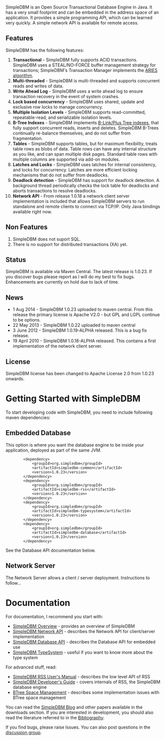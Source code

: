 SimpleDBM is an Open Source Transactional Database Engine in Java. It has
a very small footprint and can be embedded in the address space of an
application. It provides a simple programming API, which can be learned
very quickly. A simple network API is available for remote access.

## Features ##
SimpleDBM has the following features:
  1. **Transactional** - SimpleDBM fully supports ACID transactions. SimpleDBM uses a STEAL/NO-FORCE buffer management strategy for transactions; SimpleDBM's Transaction Manager implements the [ARIES algorithm](https://en.wikipedia.org/wiki/Algorithms_for_Recovery_and_Isolation_Exploiting_Semantics).
  1. **Multi-threaded** - SimpleDBM is multi-threaded and supports concurrent reads and writes of data.
  1. **Write Ahead Log** - SimpleDBM uses a write ahead log to ensure transaction recovery in the event of system crashes.
  1. **Lock based concurrency** - SimpleDBM uses shared, update and exclusive row locks to manage concurrency.
  1. **Multiple Isolation Levels** - SimpleDBM supports read-committed, repeatable-read, and serializable isolation levels.
  1. **B-Tree Indexes** - SimpleDBM implements [B-Link/Plus Tree indexes](http://link.springer.com/article/10.1007/s00778-004-0140-6), that fully support concurrent reads, inserts and deletes. SimpleDBM B-Trees continually re-balance themselves, and do not suffer from fragmentation.
  1. **Tables** - SimpleDBM supports tables, but for maximum flexibility, treats table rows as blobs of data. Table rows can have any internal structure as you like, and can span multiple disk pages. Standard table rows with multiple columns are supported via add-on modules.
  1. **Latches and Locks** - SimpleDBM uses latches for internal consistency, and locks for concurrency. Latches are more efficient locking mechanisms that do not suffer from deadlocks.
  1. **Deadlock detection** - SimpleDBM has support for deadlock detection. A background thread periodically checks the lock table for deadlocks and aborts transactions to resolve deadlocks.
  1. **Network API** - From release 1.0.18 a network client server implementation is included that allows SimpleDBM servers to run standalone and remote clients to connect via TCP/IP. Only Java bindings available right now.

## Non Features ##
  1. SimpleDBM does not suport SQL.
  1. There is no support for distributed transactions (XA) yet.

## Status ##
SimpleDBM is available via Maven Central. The latest release is 1.0.23. If you discover bugs please report as I will do my best to fix bugs. Enhancements are currently on hold due to lack of time.

## News ##
  * 1 Aug 2014 - SimpleDBM 1.0.23 uploaded to maven central. From this release the primary license is Apache V2.0 - but GPL and LGPL continue to be options.
  * 22 May 2013 - SimpleDBM 1.0.22 uploaded to maven central
  * 3 June 2012 - SimpleDBM 1.0.19-ALPHA released. This is a bug fix release.
  * 19 April 2010 - SimpleDBM 1.0.18-ALPHA released. This contains a first implementation of the network client server.

## License ##
SimpleDBM license has been changed to Apache License 2.0 from 1.0.23 onwards.

# Getting Started with SimpleDBM #

To start developing code with SimpleDBM, you need to include following maven dependencies:

## Embedded Database ##
This option is where you want the database engine to be inside your application, deployed as part of the same JVM.

```
        <dependency>
            <groupId>org.simpledbm</groupId>
            <artifactId>simpledbm-common</artifactId>
            <version>1.0.23</version>
        </dependency>
        <dependency>
            <groupId>org.simpledbm</groupId>
            <artifactId>simpledbm-rss</artifactId>
            <version>1.0.23</version>
        </dependency>
        <dependency>
            <groupId>org.simpledbm</groupId>
            <artifactId>simpledbm-typesystem</artifactId>
            <version>1.0.23</version>
        </dependency>
        <dependency>
            <groupId>org.simpledbm</groupId>
            <artifactId>simpledbm-database</artifactId>
            <version>1.0.23</version>
        </dependency>
```

See the Database API documentation below.

## Network Server ##
The Network Server allows a client / server deployment.
Instructions to follow...

# Documentation #
For documentation, I recommend you start with:

  * [SimpleDBM Overview](http://simpledbm.readthedocs.io/en/latest/overview.html) - provides an overview of SimpleDBM
  * [SimpleDBM Network API](http://simpledbm.readthedocs.io/en/latest/network-api.html) - describes the Network API for client/server implementation
  * [SimpleDBM Database API](http://simpledbm.readthedocs.io/en/latest/database-api.html) - describes the Database API for embedded use
  * [SimpleDBM TypeSystem](http://simpledbm.readthedocs.io/en/latest/typesystem.html) - useful if you want to know more about the type system

For advanced stuff, read:

  * [SimpleDBM RSS User's Manual](http://simpledbm.readthedocs.io/en/latest/usermanual.html) - describes the low level API of RSS
  * [SimpleDBM Developer's Guide](http://simpledbm.readthedocs.io/en/latest/developerguide.html) - covers internals of RSS, the SimpleDBM database engine
  * [BTree Space Management](https://github.com/dibyendumajumdar/simpledbm/blob/master/docs/btree-space-management.rst) - describes some implementation issues with BTree space management

You can read the [SimpleDBM Blog](http://simpledbm.blogspot.com/) and other papers available in the downloads section. If you are interested in development, you should also read the literature referred to in the [Bibliography](https://github.com/dibyendumajumdar/simpledbm/wiki/Bibliography).

If you find bugs, please raise Issues. You can also post questions in the [discussion group](http://groups.google.com/group/simpledbm).
